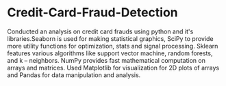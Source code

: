 ﻿# Credit-Card-Fraud-Detection
Conducted an analysis on credit card frauds using python and it's libraries.Seaborn is used for making statistical graphics, SciPy to provide more utility functions for optimization, stats and signal processing. Sklearn features various algorithms like support vector machine, random forests, and k – neighbors. NumPy provides fast mathematical computation on arrays and matrices. Used Matplotlib for visualization for 2D plots of arrays and Pandas for data manipulation and analysis.
